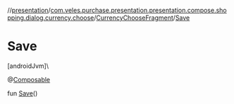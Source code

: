 //[presentation](../../../index.md)/[com.veles.purchase.presentation.presentation.compose.shopping.dialog.currency.choose](../index.md)/[CurrencyChooseFragment](index.md)/[Save](-save.md)

# Save

[androidJvm]\

@[Composable](https://developer.android.com/reference/kotlin/androidx/compose/runtime/Composable.html)

fun [Save](-save.md)()
